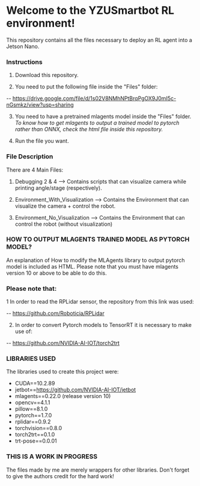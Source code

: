 # Welcome to the YZUSmartbot RL environment! 

This repository contains all the files necessary to deploy an RL agent into a Jetson Nano.

### Instructions

1. Download this repository.

2. You need to put the following file inside the "Files" folder:

-- https://drive.google.com/file/d/1s02V8NMhNPtBrqPgOX9J0mI5c-nGsmkz/view?usp=sharing

3. You need to have a pretrained mlagents model inside the "Files" folder. 
*To know how to get mlagents to output a trained model to pytorch rather than ONNX, check the 
html file inside this repository.*

4. Run the file you want.

### File Description 

There are 4 Main Files:

1. Debugging 2 & 4 --> Contains scripts that can visualize camera while printing angle/stage (respectively).

2. Environment_With_Visualization --> Contains the Environment that can visualize the camera + control the robot.

3. Environment_No_Visualization --> Contains the Environment that can control the robot (without visualization)

###  HOW TO OUTPUT MLAGENTS TRAINED MODEL AS PYTORCH MODEL? 

An explanation of How to modify the MLAgents library to output pytorch model is included as HTML.
Please note that you must have mlagents version 10 or above to be able to do this. 

### Please note that:

1 In order to read the RPLidar sensor, the repository from this link was used: 

-- https://github.com/Roboticia/RPLidar

2. In order to convert Pytorch models to TensorRT it is necessary to make use of:

-- https://github.com/NVIDIA-AI-IOT/torch2trt

###  LIBRARIES USED

The libraries used to create this project were:

+ CUDA==10.2.89
+ jetbot==https://github.com/NVIDIA-AI-IOT/jetbot
+ mlagents==0.22.0 (release version 10)
+ opencv==4.1.1
+ pillow==8.1.0
+ pytorch==1.7.0
+ rplidar==0.9.2
+ torchvision==0.8.0
+ torch2trt==0.1.0
+ trt-pose==0.0.01

### THIS IS A WORK IN PROGRESS

The files made by me are merely wrappers for other libraries. Don't forget to give the authors
credit for the hard work!
